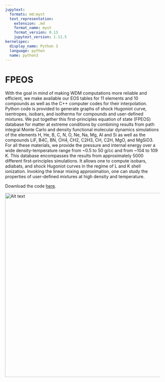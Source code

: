 ```yaml
---
jupytext:
  formats: md:myst
  text_representation:
    extension: .md
    format_name: myst
    format_version: 0.13
    jupytext_version: 1.11.5
kernelspec:
  display_name: Python 3
  language: python
  name: python3
---
```


# FPEOS   
With the goal in mind of making WDM computations more reliable and efficient, we make available our EOS tables for 11 elements and 10 compounds as well as the C++ computer codes for their interpolation. Python code is provided to generate graphs of shock Hugoniot curve, isentropes, isobars, and isotherms for compounds and user-defined mixtures. We put together this first-principles equation of state (FPEOS) database for matter at extreme conditions by combining results from path integral Monte Carlo and density functional molecular dynamics simulations of the elements H, He, B, C, N, O, Ne, Na, Mg, Al and Si as well as the compounds LiF, B4C, BN, CH4, CH2, C2H3, CH, C2H, MgO, and MgSiO3. For all these materials, we provide the pressure and internal energy over a wide density-temperature range from ~0.5 to 50 g/cc and from ~104 to 109 K. This database encompasses the results from approximately 5000 different first-principles simulations. It allows one to compute isobars, adiabats, and shock Hugoniot curves in the regime of L and K shell ionization. Invoking the linear mixing approximation, one can study the properties of user-defined mixtures at high density and temperature.



Download the code <a href="http://militzer.berkeley.edu/FPEOS/" target="_blank">here</a>.


<img src="http://militzer.berkeley.edu/FPEOS/figures/FPEOS_mixture_P_T_plot_maxComp_10.png" alt="Alt text" width="600">

